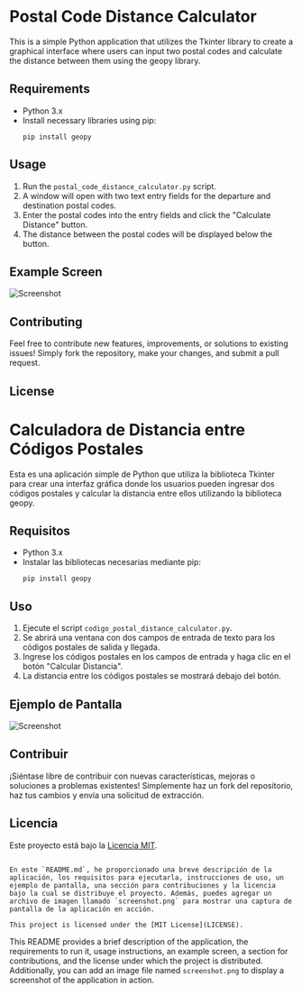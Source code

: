 
# Postal Code Distance Calculator

This is a simple Python application that utilizes the Tkinter library to create a graphical interface where users can input two postal codes and calculate the distance between them using the geopy library.

## Requirements

- Python 3.x
- Install necessary libraries using pip:
  ```
  pip install geopy
  ```

## Usage

1. Run the `postal_code_distance_calculator.py` script.
2. A window will open with two text entry fields for the departure and destination postal codes.
3. Enter the postal codes into the entry fields and click the "Calculate Distance" button.
4. The distance between the postal codes will be displayed below the button.

## Example Screen

![Screenshot](screenshot.png)

## Contributing

Feel free to contribute new features, improvements, or solutions to existing issues! Simply fork the repository, make your changes, and submit a pull request.

## License


# Calculadora de Distancia entre Códigos Postales

Esta es una aplicación simple de Python que utiliza la biblioteca Tkinter para crear una interfaz gráfica donde los usuarios pueden ingresar dos códigos postales y calcular la distancia entre ellos utilizando la biblioteca geopy.

## Requisitos

- Python 3.x
- Instalar las bibliotecas necesarias mediante pip:
  ```
  pip install geopy
  ```

## Uso

1. Ejecute el script `codigo_postal_distance_calculator.py`.
2. Se abrirá una ventana con dos campos de entrada de texto para los códigos postales de salida y llegada.
3. Ingrese los códigos postales en los campos de entrada y haga clic en el botón "Calcular Distancia".
4. La distancia entre los códigos postales se mostrará debajo del botón.

## Ejemplo de Pantalla

![Screenshot](screenshot.png)

## Contribuir

¡Siéntase libre de contribuir con nuevas características, mejoras o soluciones a problemas existentes! Simplemente haz un fork del repositorio, haz tus cambios y envía una solicitud de extracción.

## Licencia

Este proyecto está bajo la [Licencia MIT](LICENSE).
```

En este `README.md`, he proporcionado una breve descripción de la aplicación, los requisitos para ejecutarla, instrucciones de uso, un ejemplo de pantalla, una sección para contribuciones y la licencia bajo la cual se distribuye el proyecto. Además, puedes agregar un archivo de imagen llamado `screenshot.png` para mostrar una captura de pantalla de la aplicación en acción.

This project is licensed under the [MIT License](LICENSE).
```

This README provides a brief description of the application, the requirements to run it, usage instructions, an example screen, a section for contributions, and the license under which the project is distributed. Additionally, you can add an image file named `screenshot.png` to display a screenshot of the application in action.
